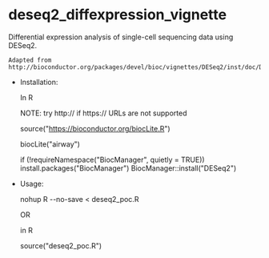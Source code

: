 # deseq2_diffexpression_vignette

Differential expression analysis of single-cell sequencing data using DESeq2.

 	Adapted from
	http://bioconductor.org/packages/devel/bioc/vignettes/DESeq2/inst/doc/DESeq2.html


* Installation:

	In R
	
	NOTE: try http:// if https:// URLs are not supported
	
	
	source("https://bioconductor.org/biocLite.R")
	

	biocLite("airway")
	
	if (!requireNamespace("BiocManager", quietly = TRUE))
        install.packages("BiocManager")
     BiocManager::install("DESeq2")


* Usage:


	nohup R --no-save < deseq2_poc.R
	

	OR

	in R 

	source("deseq2_poc.R")



